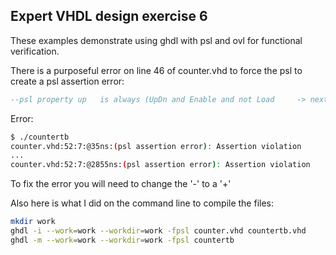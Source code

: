 ## Expert VHDL design exercise 6

These examples demonstrate using ghdl with psl and ovl for functional verification.

There is a purposeful error on line 46 of counter.vhd to force the psl to create a psl assertion error:

``` vhdl
--psl property up   is always (UpDn and Enable and not Load     -> next Cnt = previous_cnt - 1) abort Reset;
```

Error:

``` bash
$ ./countertb
counter.vhd:52:7:@35ns:(psl assertion error): Assertion violation
...
counter.vhd:52:7:@2855ns:(psl assertion error): Assertion violation
```

To fix the error you will need to change the '-' to a '+'

Also here is what I did on the command line to compile the files:

``` bash
mkdir work
ghdl -i --work=work --workdir=work -fpsl counter.vhd countertb.vhd
ghdl -m --work=work --workdir=work -fpsl countertb
```

